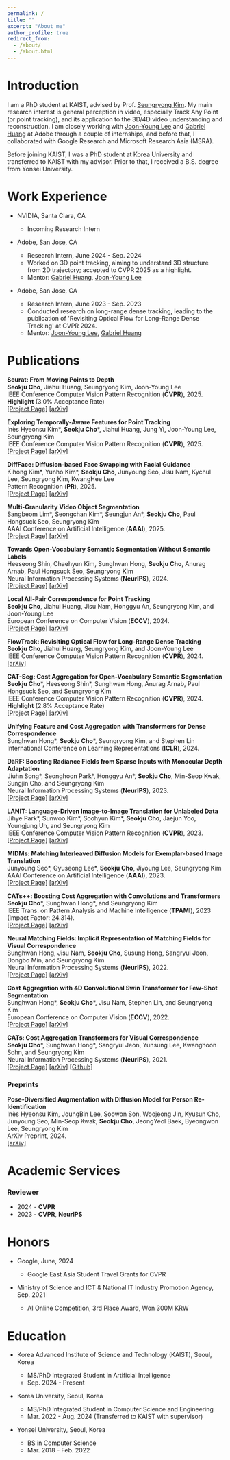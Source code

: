 ```yaml
---
permalink: /
title: ""
excerpt: "About me"
author_profile: true
redirect_from: 
  - /about/
  - /about.html
---
```

Introduction
=====
I am a PhD student at KAIST, advised by Prof. <a href="https://cvlab.kaist.ac.kr/members/faculty">Seungryong Kim</a>. My main research interest is general perception in video, especially Track Any Point (or point tracking), and its application to the 3D/4D video understanding and reconstruction. I am closely working with <a href="https://joonyoung-cv.github.io">Joon-Young Lee</a> and <a href="https://gabriel-huang.github.io">Gabriel Huang</a> at Adobe through a couple of internships, and before that, I collaborated with Google Research and Microsoft Research Asia (MSRA).

Before joining KAIST, I was a PhD student at Korea University and transferred to KAIST with my advisor. Prior to that, I received a B.S. degree from Yonsei University.

Work Experience
=====

* NVIDIA, Santa Clara, CA
  * Incoming Research Intern

* Adobe, San Jose, CA
  * Research Intern, June 2024 - Sep. 2024
  * Worked on 3D point tracking, aiming to understand 3D structure from 2D trajectory; accepted to CVPR 2025 as a highlight.
  * Mentor: <a href="https://gabriel-huang.github.io">Gabriel Huang</a>, <a href="https://joonyoung-cv.github.io">Joon-Young Lee</a>

* Adobe, San Jose, CA
  * Research Intern, June 2023 - Sep. 2023
  * Conducted research on long-range dense tracking, leading to the publication of 'Revisiting Optical Flow for Long-Range Dense Tracking' at CVPR 2024.
  * Mentor: <a href="https://joonyoung-cv.github.io">Joon-Young Lee</a>, <a href="https://gabriel-huang.github.io">Gabriel Huang</a>

Publications
=====
<i style='font-style: normal;'>**Seurat: From Moving Points to Depth**<br></i>
<i style='font-style: normal;'>**Seokju Cho**, Jiahui Huang, Seungryong Kim, Joon-Young Lee<br></i>
<i style='font-style: normal;'>IEEE Conference Computer Vision Pattern Recognition (**CVPR**), 2025. <br>
**Highlight** (3.0% Acceptance Rate)<br></i>
<i style='font-style: normal;'><a href="https://seurat-cvpr.github.io">[Project Page]</a> <a href="https://seurat-cvpr.github.io/paper.pdf">[arXiv]</a> 

<i style='font-style: normal;'>**Exploring Temporally-Aware Features for Point Tracking**<br></i>
<i style='font-style: normal;'>Inès Hyeonsu Kim\*, **Seokju Cho**\*, Jiahui Huang, Jung Yi, Joon-Young Lee, Seungryong Kim<br></i>
<i style='font-style: normal;'>IEEE Conference Computer Vision Pattern Recognition (**CVPR**), 2025.<br></i>
<i style='font-style: normal;'><a href="https://cvlab-kaist.github.io/Chrono/">[Project Page]</a> <a href="https://arxiv.org/abs/2501.12218">[arXiv]</a> 

<i style='font-style: normal;'>**DiffFace: Diffusion-based Face Swapping with Facial Guidance**<br></i>
<i style='font-style: normal;'>Kihong Kim\*, Yunho Kim\*, **Seokju Cho**, Junyoung Seo, Jisu Nam, Kychul Lee, Seungryong Kim, KwangHee Lee<br></i>
<i style='font-style: normal;'>Pattern Recognition (**PR**), 2025.<br></i>
<i style='font-style: normal;'><a href="https://hxngiee.github.io/DiffFace/">[Project Page]</a> <a href="https://arxiv.org/abs/2212.13344">[arXiv]</a> 


<i style='font-style: normal;'>**Multi-Granularity Video Object Segmentation**<br></i>
<i style='font-style: normal;'>Sangbeom Lim\*, Seongchan Kim\*, Seungjun An\*, **Seokju Cho**, Paul Hongsuck Seo, Seungryong Kim<br></i>
<i style='font-style: normal;'>AAAI Conference on Artificial Intelligence (**AAAI**), 2025. <br></i>
<i style='font-style: normal;'><a href="https://cvlab-kaist.github.io/MUG-VOS/">[Project Page]</a> <a href="https://arxiv.org/pdf/2412.01471">[arXiv]</a> 

<i style='font-style: normal;'>**Towards Open-Vocabulary Semantic Segmentation Without Semantic Labels**<br></i>
<i style='font-style: normal;'>Heeseong Shin, Chaehyun Kim, Sunghwan Hong, **Seokju Cho**, Anurag Arnab, Paul Hongsuck Seo, Seungryong Kim<br></i>
<i style='font-style: normal;'>Neural Information Processing Systems (**NeurIPS**), 2024. <br></i>
<i style='font-style: normal;'><a href="https://cvlab-kaist.github.io/PixelCLIP/">[Project Page]</a> <a href="https://arxiv.org/pdf/2409.19846">[arXiv]</a> 

<i style='font-style: normal;'>**Local All-Pair Correspondence for Point Tracking**<br></i>
<i style='font-style: normal;'>**Seokju Cho**, Jiahui Huang, Jisu Nam, Honggyu An, Seungryong Kim, and Joon-Young Lee<br></i>
<i style='font-style: normal;'>European Conference on Computer Vision (**ECCV**), 2024.<br></i>
<i style='font-style: normal;'><a href="https://ku-cvlab.github.io/locotrack/">[Project Page]</a> <a href="https://arxiv.org/abs/2407.15420">[arXiv]</a> 

<i style='font-style: normal;'>**FlowTrack: Revisiting Optical Flow for Long-Range Dense Tracking**<br></i>
<i style='font-style: normal;'>**Seokju Cho**, Jiahui Huang, Seungryong Kim, and Joon-Young Lee<br></i>
<i style='font-style: normal;'>IEEE Conference Computer Vision Pattern Recognition (**CVPR**), 2024.<br></i>
<i style='font-style: normal;'><a href="https://openaccess.thecvf.com/content/CVPR2024/papers/Cho_FlowTrack_Revisiting_Optical_Flow_for_Long-Range_Dense_Tracking_CVPR_2024_paper.pdf">[arXiv]</a> 

<i style='font-style: normal;'>**CAT-Seg: Cost Aggregation for Open-Vocabulary Semantic Segmentation**<br></i>
<i style='font-style: normal;'>**Seokju Cho**\*, Heeseong Shin\*, Sunghwan Hong, Anurag Arnab, Paul Hongsuck Seo, and Seungryong Kim<br></i>
<i style='font-style: normal;'>IEEE Conference Computer Vision Pattern Recognition (**CVPR**), 2024.<br>
**Highlight** (2.8% Acceptance Rate)<br></i>
<i style='font-style: normal;'><a href="https://ku-cvlab.github.io/CAT-Seg/">[Project Page]</a> <a href="https://arxiv.org/abs/2303.11797">[arXiv]</a> 

<i style='font-style: normal;'>**Unifying Feature and Cost Aggregation with Transformers for Dense Correspondence**<br></i>
<i style='font-style: normal;'>Sunghwan Hong*, **Seokju Cho**\*, Seungryong Kim, and Stephen Lin<br></i>
<i style='font-style: normal;'>International Conference on Learning Representations (**ICLR**), 2024.<br></i>
<!-- <i style='font-style: normal;'><a href="https://ku-cvlab.github.io/DaRF/">[Project Page]</a> <a href="https://arxiv.org/abs/2305.19201">[arXiv]</a>  -->

<i style='font-style: normal;'>**DäRF: Boosting Radiance Fields from Sparse Inputs with Monocular Depth Adaptation**<br></i>
<i style='font-style: normal;'>Jiuhn Song\*, Seonghoon Park\*, Honggyu An\*, **Seokju Cho**, Min-Seop Kwak, Sungjin Cho, and Seungryong Kim<br></i>
<i style='font-style: normal;'>Neural Information Processing Systems (**NeurIPS**), 2023.<br></i>
<i style='font-style: normal;'><a href="https://ku-cvlab.github.io/DaRF/">[Project Page]</a> <a href="https://arxiv.org/abs/2305.19201">[arXiv]</a> 

<i style='font-style: normal;'>**LANIT: Language-Driven Image-to-Image Translation for Unlabeled Data**<br></i>
<i style='font-style: normal;'>Jihye Park\*, Sunwoo Kim\*, Soohyun Kim\*, **Seokju Cho**, Jaejun Yoo, Youngjung Uh, and Seungryong Kim<br></i>
<i style='font-style: normal;'>IEEE Conference Computer Vision Pattern Recognition (**CVPR**), 2023.<br></i>
<i style='font-style: normal;'><a href="https://ku-cvlab.github.io/LANIT/">[Project Page]</a> <a href="https://arxiv.org/abs/2208.14889">[arXiv]</a> 

<i style='font-style: normal;'>**MIDMs: Matching Interleaved Diffusion Models for Exemplar-based Image Translation**<br></i>
<i style='font-style: normal;'>Junyoung Seo\*, Gyuseong Lee\*, **Seokju Cho**, Jiyoung Lee, Seungryong Kim<br></i>
<i style='font-style: normal;'>AAAI Conference on Artificial Intelligence (**AAAI**), 2023.<br></i>
<i style='font-style: normal;'><a href="https://ku-cvlab.github.io/MIDMs/">[Project Page]</a> <a href="https://arxiv.org/abs/2209.11047">[arXiv]</a> 

<i style='font-style: normal;'>**CATs++: Boosting Cost Aggregation with Convolutions and Transformers**<br></i>
<i style='font-style: normal;'>**Seokju Cho**\*, Sunghwan Hong*, and Seungryong Kim<br></i>
<i style='font-style: normal;'>IEEE Trans. on Pattern Analysis and Machine Intelligence (**TPAMI**), 2023 (Impact Factor: 24.314).<br></i>
<i style='font-style: normal;'><a href="https://ku-cvlab.github.io/CATs-PlusPlus-Project-Page/">[Project Page]</a> <a href="https://arxiv.org/abs/2202.06817">[arXiv]</a>

<i style='font-style: normal;'>**Neural Matching Fields: Implicit Representation of Matching Fields for Visual Correspondence**<br></i>
<i style='font-style: normal;'>Sunghwan Hong, Jisu Nam, **Seokju Cho**, Susung Hong,  Sangryul Jeon, Dongbo Min, and Seungryong Kim<br></i>
<i style='font-style: normal;'>Neural Information Processing Systems (**NeurIPS**), 2022.<br></i>
<i style='font-style: normal;'><a href="https://ku-cvlab.github.io/NeMF/">[Project Page]</a> <a href="https://arxiv.org/abs/2210.02689">[arXiv]</a> 

<i style='font-style: normal;'>**Cost Aggregation with 4D Convolutional Swin Transformer for Few-Shot Segmentation**<br></i>
<i style='font-style: normal;'>Sunghwan Hong*, **Seokju Cho**\*, Jisu Nam, Stephen Lin, and Seungryong Kim<br></i>
<i style='font-style: normal;'>European Conference on Computer Vision (**ECCV**), 2022.<br></i>
<i style='font-style: normal;'><a href="https://seokju-cho.github.io/VAT/">[Project Page]</a> <a href="https://arxiv.org/abs/2207.10866">[arXiv]</a> 
<!-- <a href="https://github.com/Seokju-Cho/Volumetric-Aggregation-Transformer">[Github]</a> -->

<i style='font-style: normal;'>**CATs: Cost Aggregation Transformers for Visual Correspondence**<br></i>
<i style='font-style: normal;'>**Seokju Cho**\*, Sunghwan Hong*, Sangryul Jeon, Yunsung Lee, Kwanghoon Sohn, and Seungryong Kim<br></i>
<i style='font-style: normal;'>Neural Information Processing Systems (**NeurIPS**), 2021.<br></i>
<i style='font-style: normal;'><a href="https://sunghwanhong.github.io/CATs/">[Project Page]</a> <a href="https://arxiv.org/abs/2106.02520">[arXiv]</a> <a href="https://github.com/SunghwanHong/Cost-Aggregation-transformers">[Github]</a>
</i>


### Preprints

<i style='font-style: normal;'>**Pose-Diversified Augmentation with Diffusion Model for Person Re-Identification**<br></i>
<i style='font-style: normal;'>Inès Hyeonsu Kim, JoungBin Lee, Soowon Son, Woojeong Jin, Kyusun Cho, Junyoung Seo, Min-Seop Kwak, **Seokju Cho**, JeongYeol Baek, Byeongwon Lee, Seungryong Kim<br></i>
<i style='font-style: normal;'>ArXiv Preprint, 2024.<br></i>
<i style='font-style: normal;'><a href="https://arxiv.org/pdf/2406.16042">[arXiv]</a> 

Academic Services
=====
### Reviewer
* 2024 - **CVPR**
* 2023 - **CVPR**, **NeurIPS**

Honors
=====

* Google, June, 2024
  * Google East Asia Student Travel Grants for CVPR

* Ministry of Science and ICT & National IT Industry Promotion Agency, Sep. 2021
  * AI Online Competition, 3rd Place Award, Won 300M KRW


Education
=====
* Korea Advanced Institute of Science and Technology (KAIST), Seoul, Korea
  * MS/PhD Integrated Student in Artificial Intelligence
  * Sep. 2024 - Present

* Korea University, Seoul, Korea
  * MS/PhD Integrated Student in Computer Science and Engineering
  * Mar. 2022 - Aug. 2024 (Transferred to KAIST with supervisor)

* Yonsei University, Seoul, Korea
  * BS in Computer Science
  * Mar. 2018 - Feb. 2022